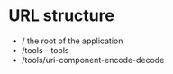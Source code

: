 # URL structure

- / the root of the application
- /tools - tools
- /tools/uri-component-encode-decode
